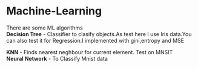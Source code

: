 # Machine-Learning<br/>
There are some ML algorithms<br/>
**Decision Tree** - Classifier to clasify objects.As test here I use Iris data.You can also test it for Regression.I implemented with gini,entropy and MSE<br/>

**KNN** - Finds nearest neghbour for current element. Test on MNSIT<br/>
**Neural Network** - To Classify Mnist data<br/>
